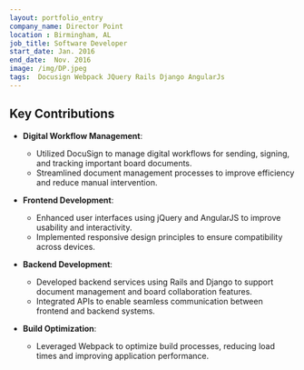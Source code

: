 ```yaml
---
layout: portfolio_entry
company_name: Director Point 
location : Birmingham, AL
job_title: Software Developer
start_date: Jan. 2016
end_date:  Nov. 2016
image: /img/DP.jpeg
tags:  Docusign Webpack JQuery Rails Django AngularJs
---
```

## Key Contributions

- **Digital Workflow Management**:
  - Utilized DocuSign to manage digital workflows for sending, signing, and tracking important board documents.
  - Streamlined document management processes to improve efficiency and reduce manual intervention.

- **Frontend Development**:
  - Enhanced user interfaces using jQuery and AngularJS to improve usability and interactivity.
  - Implemented responsive design principles to ensure compatibility across devices.

- **Backend Development**:
  - Developed backend services using Rails and Django to support document management and board collaboration features.
  - Integrated APIs to enable seamless communication between frontend and backend systems.

- **Build Optimization**:
  - Leveraged Webpack to optimize build processes, reducing load times and improving application performance.